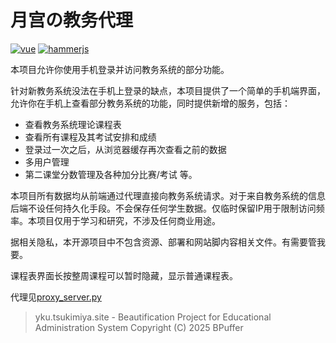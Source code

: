 # 月宫の教务代理

[![vue](https://img.shields.io/badge/vue-3.0-brightgreen.svg)](https://github.com/vuejs/vue)
[![hammerjs](https://img.shields.io/badge/hammerjs-2.0.8-blue)](https://github.com/hammerjs/hammer.js)

本项目允许你使用手机登录并访问教务系统的部分功能。

针对新教务系统没法在手机上登录的缺点，本项目提供了一个简单的手机端界面，允许你在手机上查看部分教务系统的功能，同时提供新增的服务，包括：
- 查看教务系统理论课程表
- 查看所有课程及其考试安排和成绩
- 登录过一次之后，从浏览器缓存再次查看之前的数据
- 多用户管理
- 第二课堂分数管理及各种加分比赛/考试
等。

本项目所有数据均从前端通过代理直接向教务系统请求。对于来自教务系统的信息后端不设任何持久化手段。不会保存任何学生数据。仅临时保留IP用于限制访问频率。本项目仅用于学习和研究，不涉及任何商业用途。

据相关隐私，本开源项目中不包含资源、部署和网站脚内容相关文件。有需要管我要。

课程表界面长按整周课程可以暂时隐藏，显示普通课程表。

代理见[proxy_server.py](proxy_server.py)

> yku.tsukimiya.site - Beautification Project for Educational Administration System
> Copyright (C) 2025  BPuffer
